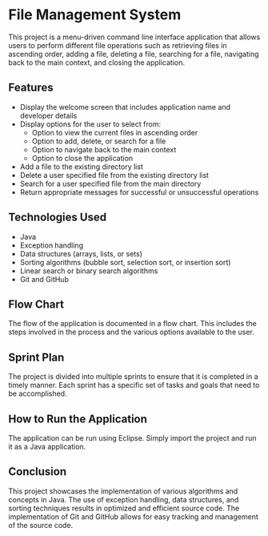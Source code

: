 # File Management System

This project is a menu-driven command line interface application that allows users to perform different file operations such as retrieving files in ascending order, adding a file, deleting a file, searching for a file, navigating back to the main context, and closing the application. 

## Features

- Display the welcome screen that includes application name and developer details
- Display options for the user to select from:
  - Option to view the current files in ascending order
  - Option to add, delete, or search for a file
  - Option to navigate back to the main context
  - Option to close the application
- Add a file to the existing directory list
- Delete a user specified file from the existing directory list
- Search for a user specified file from the main directory
- Return appropriate messages for successful or unsuccessful operations

## Technologies Used

- Java
- Exception handling
- Data structures (arrays, lists, or sets)
- Sorting algorithms (bubble sort, selection sort, or insertion sort)
- Linear search or binary search algorithms
- Git and GitHub

## Flow Chart

The flow of the application is documented in a flow chart. This includes the steps involved in the process and the various options available to the user.

## Sprint Plan

The project is divided into multiple sprints to ensure that it is completed in a timely manner. Each sprint has a specific set of tasks and goals that need to be accomplished. 

## How to Run the Application

The application can be run using Eclipse. Simply import the project and run it as a Java application.

## Conclusion

This project showcases the implementation of various algorithms and concepts in Java. The use of exception handling, data structures, and sorting techniques results in optimized and efficient source code. The implementation of Git and GitHub allows for easy tracking and management of the source code.

